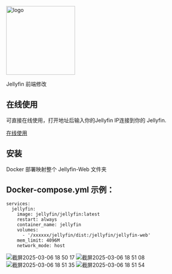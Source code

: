 <a href="https://peifeng.li"><img width="184px" alt="logo" src="https://is.peifeng.li/logo.png"/></a>

Jellyfin 前端修改

## 在线使用
可直接在线使用，打开地址后输入你的Jellyfin IP连接到你的 Jellyfin.

[在线使用](https://isweetav.pages.dev/)

## 安装
Docker 部署映射整个 Jellyfin-Web 文件夹

## Docker-compose.yml 示例：

```
services:
  jellyfin:
    image: jellyfin/jellyfin:latest
    restart: always
    container_name: jellyfin
    volumes:
      - '/xxxxxx/jellyfin/dist:/jellyfin/jellyfin-web'
    mem_limit: 4096M
    network_mode: host
```
![截屏2025-03-06 18 50 17](https://github.com/user-attachments/assets/69539693-5fb5-4c77-8085-55ee4e20362e)
![截屏2025-03-06 18 51 08](https://github.com/user-attachments/assets/51215d7d-fa62-4de2-84f0-a5e24830c91d)
![截屏2025-03-06 18 51 35](https://github.com/user-attachments/assets/cd2665bf-3f8d-432b-b9b7-12710ddff92c)
![截屏2025-03-06 18 51 54](https://github.com/user-attachments/assets/8b804e88-78a3-4de7-9a97-0c98c31474e2)
